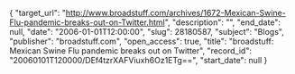 {
  "target_url": "http://www.broadstuff.com/archives/1672-Mexican-Swine-Flu-pandemic-breaks-out-on-Twitter.html", 
  "description": "", 
  "end_date": null, 
  "date": "2006-01-01T12:00:00", 
  "slug": 28180587, 
  "subject": "Blogs", 
  "publisher": "broadstuff.com", 
  "open_access": true, 
  "title": "broadstuff: Mexican Swine Flu pandemic breaks out on Twitter", 
  "record_id": "20060101T120000/DEf4tzrXAFViuxh6Oz1ETg==", 
  "start_date": null
}

